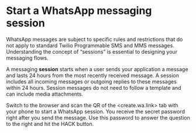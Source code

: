 # Start a WhatsApp messaging session

WhatsApp messages are subject to specific rules and restrictions that do not apply to standard Twilio Programmable SMS and MMS messages. Understanding the concept of “sessions” is essential to designing your messaging flows.

A messaging **session** starts when a user sends your application a message and lasts 24 hours from the most recently received message. A session includes all incoming messages or outgoing replies to these messages within 24 hours. Session messages do not need to follow a template and can include media attachments.

Switch to the browser and scan the QR of the <create.wa.link> tab with your phone to start a WhatsApp session. You receive the secret password right after you send the message. Use this password to answer the question to the right and hit the HACK button.